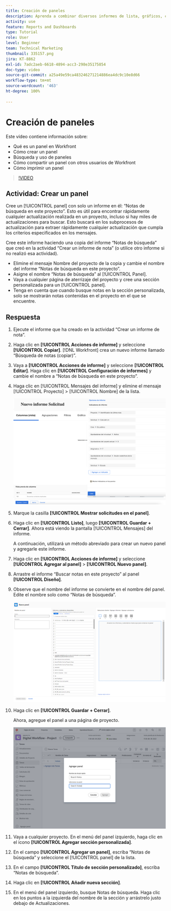 ```yaml
---
title: Creación de paneles
description: Aprenda a combinar diversos informes de lista, gráficos, calendarios y páginas web externas en un tablero de Workfront.
activity: use
feature: Reports and Dashboards
type: Tutorial
role: User
level: Beginner
team: Technical Marketing
thumbnail: 335157.png
jira: KT-8862
exl-id: 7adc2aeb-6618-4894-acc3-298e35175854
doc-type: video
source-git-commit: a25a49e59ca483246271214886ea4dc9c10e8d66
workflow-type: tm+mt
source-wordcount: '463'
ht-degree: 100%

---
```


# Creación de paneles

Este vídeo contiene información sobre:

* Qué es un panel en Workfront
* Cómo crear un panel
* Búsqueda y uso de paneles
* Cómo compartir un panel con otros usuarios de Workfront
* Cómo imprimir un panel

>[!VIDEO](https://video.tv.adobe.com/v/335157/?quality=12&learn=on)

## Actividad: Crear un panel

Cree un [!UICONTROL panel] con solo un informe en él: “Notas de búsqueda en este proyecto”. Esto es útil para encontrar rápidamente cualquier actualización realizada en un proyecto, incluso si hay miles de actualizaciones para buscar. Esto buscará en los subprocesos de actualización para extraer rápidamente cualquier actualización que cumpla los criterios especificados en los mensajes.

Cree este informe haciendo una copia del informe “Notas de búsqueda” que creó en la actividad “Crear un informe de nota” (o utilice otro informe si no realizó esa actividad).

* Elimine el mensaje Nombre del proyecto de la copia y cambie el nombre del informe “Notas de búsqueda en este proyecto”.
* Asigne el nombre “Notas de búsqueda” al [!UICONTROL Panel].
* Vaya a cualquier página de aterrizaje del proyecto y cree una sección personalizada para un [!UICONTROL panel].
* Tenga en cuenta que cuando busque notas en la sección personalizada, solo se mostrarán notas contenidas en el proyecto en el que se encuentre.

## Respuesta

1. Ejecute el informe que ha creado en la actividad “Crear un informe de nota”.
1. Haga clic en **[!UICONTROL Acciones de informe]** y seleccione **[!UICONTROL Copiar]**. [!DNL Workfront] crea un nuevo informe llamado “Búsqueda de notas (copiar)”.
1. Vaya a **[!UICONTROL Acciones de informe]** y seleccione **[!UICONTROL Editar]**. Haga clic en **[!UICONTROL Configuración de informes]** y cambie el nombre a “Notas de búsqueda en este proyecto”.
1. Haga clic en [!UICONTROL Mensajes del informe] y elimine el mensaje [!UICONTROL Proyecto] > [!UICONTROL Nombre] de la lista.

   ![Una imagen de la pantalla para crear un panel nuevo](assets/edit-report-prompts.png)

1. Marque la casilla **[!UICONTROL Mostrar solicitudes en el panel]**.
1. Haga clic en **[!UICONTROL Listo]**, luego **[!UICONTROL Guardar + Cerrar]**. Ahora está viendo la pantalla [!UICONTROL Mensajes] del informe.

   A continuación, utilizará un método abreviado para crear un nuevo panel y agregarle este informe.

1. Haga clic en **[!UICONTROL Acciones de informe]** y seleccione **[!UICONTROL Agregar al panel]** > **[!UICONTROL Nuevo panel]**.
1. Arrastre el informe “Buscar notas en este proyecto” al panel **[!UICONTROL Diseño]**.
1. Observe que el nombre del informe se convierte en el nombre del panel. Edite el nombre solo como “Notas de búsqueda”.

   ![Una imagen de la pantalla para crear un panel nuevo](assets/create-dashboard.png)

1. Haga clic en **[!UICONTROL Guardar + Cerrar]**.

   Ahora, agregue el panel a una página de proyecto.

   ![Una imagen de la pantalla para crear un panel nuevo](assets/add-custom-section.png)

1. Vaya a cualquier proyecto. En el menú del panel izquierdo, haga clic en el icono **[!UICONTROL Agregar sección personalizada]**.
1. En el campo **[!UICONTROL Agregar un panel]**, escriba “Notas de búsqueda” y seleccione el [!UICONTROL panel] de la lista.
1. En el campo **[!UICONTROL Título de sección personalizado]**, escriba “Notas de búsqueda”.
1. Haga clic en **[!UICONTROL Añadir nueva sección]**.
1. En el menú del panel izquierdo, busque Notas de búsqueda. Haga clic en los puntos a la izquierda del nombre de la sección y arrástrelo justo debajo de Actualizaciones.
